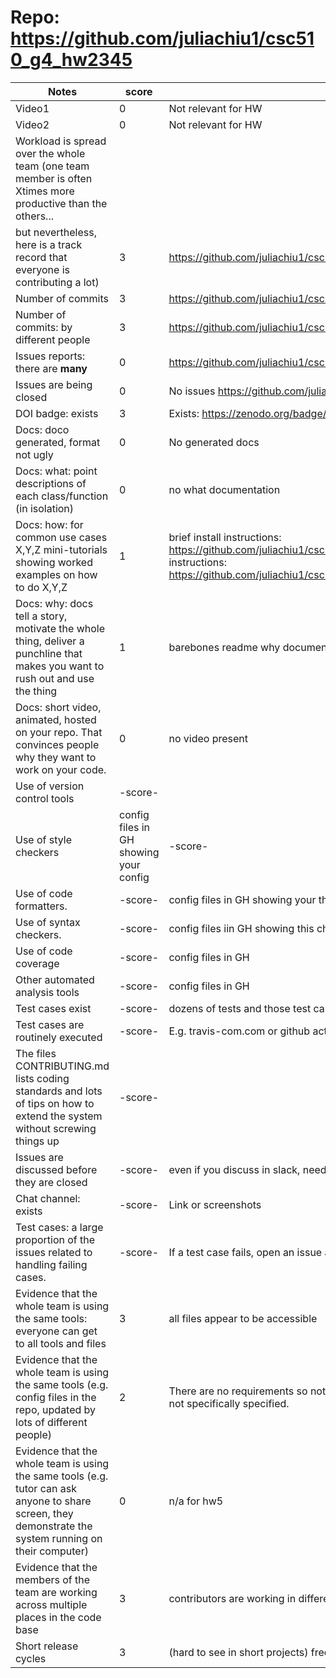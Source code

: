 # Repo: https://github.com/juliachiu1/csc510_g4_hw2345 

|Notes|score|evidence|
|-----|-----|---------|
| Video1                                                                                                     | 0         | Not relevant for HW                                                |
| Video2                                                                                                     | 0         | Not relevant for HW                                                |
| Workload is spread over the whole team (one team member is often Xtimes more productive than the others... |           |                                                                    |
| but nevertheless, here is a track record that everyone is contributing a lot)                              | 3         | https://github.com/juliachiu1/csc510_g4_hw2345/graphs/contributors |
| Number of commits                                                                                          | 3         | https://github.com/juliachiu1/csc510_g4_hw2345/pulse               |
| Number of commits: by different people                                                                     | 3         | https://github.com/juliachiu1/csc510_g4_hw2345/graphs/contributors |
| Issues reports: there are **many**                                                                             | 0         | https://github.com/juliachiu1/csc510_g4_hw2345/issues              |
|Issues are being closed| 0 | No issues https://github.com/juliachiu1/csc510_g4_hw2345/issues |
|DOI badge: exists| 3 | Exists: https://zenodo.org/badge/latestdoi/532101884|
|Docs: doco generated, format not ugly | 0 | No generated docs |
|Docs: what: point descriptions of each class/function (in isolation) |0| no what documentation 
|Docs: how: for common use cases X,Y,Z mini-tutorials showing worked examples on how to do X,Y,Z| 1 | brief install instructions: https://github.com/juliachiu1/csc510_g4_hw2345#readme and contributing instructions: https://github.com/juliachiu1/csc510_g4_hw2345/blob/main/CONTRIBUTING.md |
|Docs: why: docs tell a story, motivate the whole thing, deliver a punchline that makes you want to rush out and use the thing| 1 | barebones readme why documentation
|Docs: short video, animated, hosted on your repo. That convinces people why they want to work on your code.| 0 | no video present
|Use of version control tools|-score- | 
|Use of style checkers |config files in GH showing your config|-score- | 
|Use of code formatters. |-score- | config files in GH showing your this formatter's  config|
|Use of syntax checkers. |-score- | config files iin  GH showing this checker's config  |
|Use of code coverage |-score- | config files in GH|
|Other automated analysis tools|-score- | config files in GH|
|Test cases exist|-score- | dozens of tests and those test cases are more than 30% of the code base|
|Test cases are routinely executed|-score- | E.g. travis-com.com or github actions or something|
|The files CONTRIBUTING.md lists coding standards and lots of tips on how to extend the system without screwing things up|-score- | 
|Issues are discussed before they are closed|-score- | even if you discuss in slack, need a sumamry statement here|
|Chat channel: exists|-score- | Link or screenshots|
|Test cases: a large proportion of the issues related to handling failing cases.|-score- | If a test case fails, open an issue and fix it|
|Evidence that the whole team is using the same tools: everyone can get to all tools and files| 3 | all files appear to be accessible |
|Evidence that the whole team is using the same tools (e.g. config files in the repo, updated by lots of different people)| 2 | There are no requirements so not a lot required to be the same. Python version not specifically specified. |
|Evidence that the whole team is using the same tools (e.g. tutor can ask anyone to share screen, they demonstrate the system running on their computer)| 0 | n/a for hw5 | 
|Evidence that the members of the team are working across multiple places in the code base| 3 | contributors are working in different places within the code folder |
|Short release cycles | 3 |  (hard to see in short projects) frequent commits throughout duration of project |
